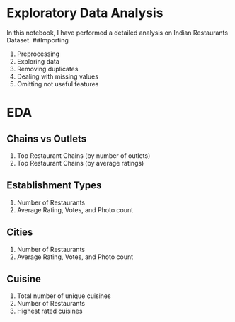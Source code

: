 # Exploratory Data Analysis 
  In this notebook, I have performed a detailed analysis on Indian Restaurants Dataset. 
##Importing
 1. Preprocessing
 2. Exploring data
 3. Removing duplicates
 4. Dealing with missing values
 5. Omitting not useful features
 # EDA
 ## Chains vs Outlets
 1. Top Restaurant Chains (by number of outlets)
 2. Top Restaurant Chains (by average ratings)
 ## Establishment Types
 1. Number of Restaurants
 2. Average Rating, Votes, and Photo count
 ## Cities
 1. Number of Restaurants
 2. Average Rating, Votes, and Photo count
 ## Cuisine
 1. Total number of unique cuisines
 2. Number of Restaurants
 3. Highest rated cuisines  

